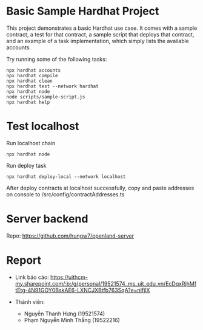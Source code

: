 # Basic Sample Hardhat Project

This project demonstrates a basic Hardhat use case. It comes with a sample contract, a test for that contract, a sample script that deploys that contract, and an example of a task implementation, which simply lists the available accounts.

Try running some of the following tasks:

```shell
npx hardhat accounts
npx hardhat compile
npx hardhat clean
npx hardhat test --network hardhat
npx hardhat node
node scripts/sample-script.js
npx hardhat help
```

# Test localhost

Run localhost chain

```
npx hardhat node
```

Run deploy task

```
npx hardhat deploy-local --network localhost
```

After deploy contracts at localhost successfully, copy and paste addresses on console to /src/config/contractAddresses.ts

# Server backend

Repo: https://github.com/hungw7/openland-server

# Report

- Link báo cáo: https://uithcm-my.sharepoint.com/:b:/g/personal/19521574_ms_uit_edu_vn/EcDqxRjhMftEtg-4N91GOY0BskAE6-LXNCJXBtfb763SqA?e=nIfjlX

- Thành viên:
  - Nguyễn Thanh Hưng (19521574)
  - Phạm Nguyễn Minh Thắng (19522216)
